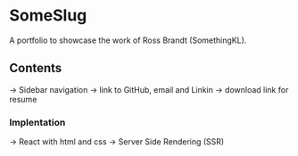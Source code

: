 # SomeSlug

A portfolio to showcase the work of Ross Brandt (SomethingKL).

## Contents

-> Sidebar navigation
-> link to GitHub, email and Linkin
-> download link for resume

### Implentation

-> React with html and css
-> Server Side Rendering (SSR)